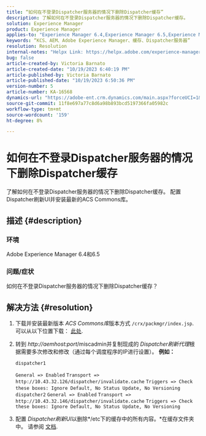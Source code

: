 ```yaml
---
title: “如何在不登录Dispatcher服务器的情况下删除Dispatcher缓存”
description: 了解如何在不登录Dispatcher服务器的情况下删除Dispatcher缓存。
solution: Experience Manager
product: Experience Manager
applies-to: "Experience Manager 6.4,Experience Manager 6.5,Experience Manager"
keywords: “KCS、AEM、Adobe Experience Manager、缓存、Dispatcher服务器”
resolution: Resolution
internal-notes: "Helpx Link: https://helpx.adobe.com/experience-manager/kb/How-to-delete-the-dispatcher-cache-without-logging-into-the-Dispatchers-AEM.html"
bug: false
article-created-by: Victoria Barnato
article-created-date: "10/19/2023 6:40:19 PM"
article-published-by: Victoria Barnato
article-published-date: "10/19/2023 6:50:36 PM"
version-number: 5
article-number: KA-16568
dynamics-url: "https://adobe-ent.crm.dynamics.com/main.aspx?forceUCI=1&pagetype=entityrecord&etn=knowledgearticle&id=94f206ee-ae6e-ee11-8df0-6045bd006793"
source-git-commit: 11f8e697a77c8d6a98b893bcd5197366fa05982c
workflow-type: tm+mt
source-wordcount: '159'
ht-degree: 8%

---
```


# 如何在不登录Dispatcher服务器的情况下删除Dispatcher缓存


了解如何在不登录Dispatcher服务器的情况下删除Dispatcher缓存。 配置Dispatcher刷新UI并安装最新的ACS Commons库。

## 描述 {#description}


### <b>环境</b>

Adobe Experience Manager 6.4和6.5



### <b>问题/症状</b>

如何在不登录Dispatcher服务器的情况下删除Dispatcher缓存？


## 解决方法 {#resolution}


1. 下载并安装最新版本 *ACS Commons库*&#x200B;版本方式 `/crx/packmgr/index.jsp`. 可以从以下位置下载： [此处](https://github.com/Adobe-Consulting-Services/acs-aem-commons/releases).
2. 转到 *http://aemhost:port*/miscadmin并复制现成的 *Dispatcher刷新代理*根据需要多次修改和修改（通过每个调度程序的IP进行设置）。
   <b>例如：</b>



   ```
   dispatcher1
   ```


   `General => Enabled`
   `Transport => http://10.43.32.126/dispatcher/invalidate.cache`
   `Triggers => Check these boxes: Ignore Default, No Status Update, No Versioning`
   ` `
   `dispatcher2`
   `General => Enabled`
   `Transport => http://10.43.32.146/dispatcher/invalidate.cache`
   `Triggers => Check these boxes: Ignore Default, No Status Update, No Versioning`
3. 配置 *Dispatcher刷新UI*&#x200B;以删除*/etc下的缓存中的所有内容。*在缓存文件夹中。 请参阅 [文档](https://adobe-consulting-services.github.io/acs-aem-commons/features/dispatcher-flush-ui/index.html).

